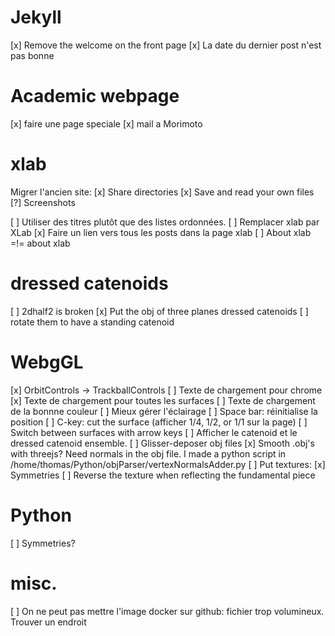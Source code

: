 # Jekyll

[x] Remove the welcome on the front page
[x] La date du dernier post n'est pas bonne

# Academic webpage

[x] faire une page speciale
[x] mail a Morimoto

# xlab

Migrer l'ancien site:
[x] Share directories
[x] Save and read your own files
[?] Screenshots

[ ] Utiliser des titres plutôt que des listes ordonnées.
[ ] Remplacer xlab par XLab
[x] Faire un lien vers tous les posts dans la page xlab
[ ] About xlab =!= about xlab

# dressed catenoids

[ ] 2dhalf2 is broken
[x] Put the obj of three planes dressed catenoids
[ ] rotate them to have a standing catenoid

# WebgGL

[x] OrbitControls -> TrackballControls
[ ] Texte de chargement pour chrome
[x] Texte de chargement pour toutes les surfaces
[ ] Texte de chargement de la bonnne couleur
[ ] Mieux gérer l'éclairage
[ ] Space bar: réinitialise la position
[ ] C-key: cut the surface (afficher 1/4, 1/2, or 1/1 sur la page)
[ ] Switch between surfaces with arrow keys
[ ] Afficher le catenoid et le dressed catenoid ensemble.
[ ] Glisser-deposer obj files
[x] Smooth .obj's with threejs? Need normals in the obj file. I made a python script in /home/thomas/Python/objParser/vertexNormalsAdder.py
[ ] Put textures:
[x] Symmetries
[ ] Reverse the texture when reflecting the fundamental piece

# Python

[ ] Symmetries?

# misc.

[ ] On ne peut pas mettre l'image docker sur github: fichier trop volumineux. Trouver un endroit
